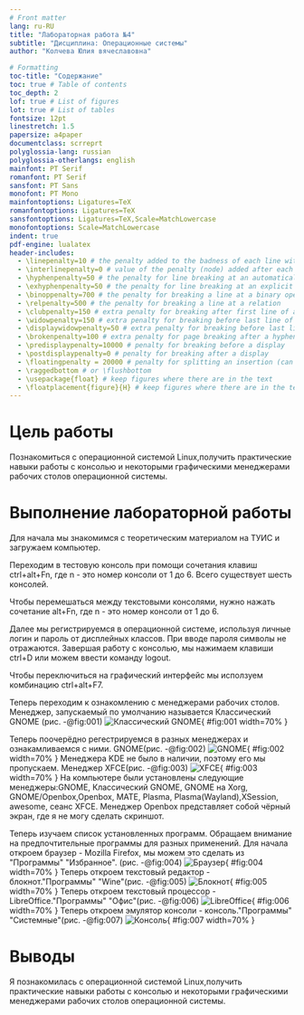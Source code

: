 ```yaml
---
# Front matter
lang: ru-RU
title: "Лабораторная работа №4"
subtitle: "Дисциплина: Операционные системы"
author: "Колчева Юлия вячеславовна"

# Formatting
toc-title: "Содержание"
toc: true # Table of contents
toc_depth: 2
lof: true # List of figures
lot: true # List of tables
fontsize: 12pt
linestretch: 1.5
papersize: a4paper
documentclass: scrreprt
polyglossia-lang: russian
polyglossia-otherlangs: english
mainfont: PT Serif
romanfont: PT Serif
sansfont: PT Sans
monofont: PT Mono
mainfontoptions: Ligatures=TeX
romanfontoptions: Ligatures=TeX
sansfontoptions: Ligatures=TeX,Scale=MatchLowercase
monofontoptions: Scale=MatchLowercase
indent: true
pdf-engine: lualatex
header-includes:
  - \linepenalty=10 # the penalty added to the badness of each line within a paragraph (no associated penalty node) Increasing the value makes tex try to have fewer lines in the paragraph.
  - \interlinepenalty=0 # value of the penalty (node) added after each line of a paragraph.
  - \hyphenpenalty=50 # the penalty for line breaking at an automatically inserted hyphen
  - \exhyphenpenalty=50 # the penalty for line breaking at an explicit hyphen
  - \binoppenalty=700 # the penalty for breaking a line at a binary operator
  - \relpenalty=500 # the penalty for breaking a line at a relation
  - \clubpenalty=150 # extra penalty for breaking after first line of a paragraph
  - \widowpenalty=150 # extra penalty for breaking before last line of a paragraph
  - \displaywidowpenalty=50 # extra penalty for breaking before last line before a display math
  - \brokenpenalty=100 # extra penalty for page breaking after a hyphenated line
  - \predisplaypenalty=10000 # penalty for breaking before a display
  - \postdisplaypenalty=0 # penalty for breaking after a display
  - \floatingpenalty = 20000 # penalty for splitting an insertion (can only be split footnote in standard LaTeX)
  - \raggedbottom # or \flushbottom
  - \usepackage{float} # keep figures where there are in the text
  - \floatplacement{figure}{H} # keep figures where there are in the text
---
```


# Цель работы

Познакомиться с операционной системой Linux,получить практические навыки работы с консолью и некоторыми графическими менеджерами рабочих столов операционной системы.


# Выполнение лабораторной работы

Для начала мы знакомимся с теоретическим материалом на ТУИС и загружаем компьютер. 

Переходим в тестовую консоль при помощи сочетания клавиш ctrl+alt+Fn, где n - это номер консоли от 1 до 6. Всего существует шесть консолей. 

Чтобы перемешаться между текстовыми консолями, нужно нажать сочетание alt+Fn, где n - это номер консоли от 1 до 6.

Далее мы регистрируемся в операционной системе, используя личные логин и пароль от дисплейных классов. При вводе пароля символы не отражаются. 
Завершая работу с консолью, мы нажимаем клавиши ctrl+D или можем ввести команду logout.


Чтобы переключиться на графический интерфейс мы исползуем комбинацию ctrl+alt+F7. 

Теперь переходим к ознакомлению с менеджерами рабочих столов. Менеджер, запускаемый по умолчанию называется Классический GNOME (рис. -@fig:001)
![Классический GNOME](image4/1.png){ #fig:001 width=70% }

Теперь поочерёдно регестрируемся в разных менеджерах и ознакамливаемся с ними. 
GNOME(рис. -@fig:002)
![GNOME](image4/2.png){ #fig:002 width=70% }
Менеджера KDE не было в наличии, поэтому его мы пропускаем.
Менеджер XFCE(рис. -@fig:003)
![XFCE](image4/3.png){ #fig:003 width=70% }
На компьютере были установлены следующие менеджеры:GNOME, Классический GNOME, GNOME на Xorg, GNOME/Openbox,Openbox, MATE, Plasma, Plasma(Wayland),XSession, awesome, cеанс XFCE.
Менеджер Openbox представляет собой чёрный экран, где я не могу сделать скриншот. 

Теперь изучаем список установленных программ. Обращаем внимание на предпочтительные программы для разных применений. 
Для начала откроем браузер - Mozilla Firefox, мы можем это сделать из "Программы" "Избранное". (рис. -@fig:004)
![Браузер](image4/4.png){ #fig:004 width=70% }
Теперь откроем текстовый редактор - блокнот."Программы" "Wine"(рис. -@fig:005)
![Блокнот](image4/5.png){ #fig:005 width=70% }
Теперь откроем текстовый процессор - LibreOffice."Программы" "Офис"(рис. -@fig:006)
![LibreOffice](image4/6.png){ #fig:006 width=70% }
Теперь откроем эмулятор консоли - консоль."Программы" "Системные"(рис. -@fig:007)
![Консоль](image4/7.png){ #fig:007 width=70% }




# Выводы

Я познакомилась с операционной системой Linux,получить практические навыки работы с консолью и некоторыми графическими менеджерами рабочих столов операционной системы.
